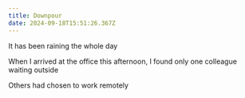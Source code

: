 ```yaml
---
title: Downpour
date: 2024-09-18T15:51:26.367Z
---
```


It has been raining the whole day

When I arrived at the office this afternoon, I found only one colleague waiting outside

Others had chosen to work remotely
